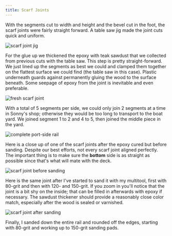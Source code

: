 ```yaml
---
title: Scarf Joints
---
```


With the segments cut to width and height and the bevel cut in the foot, the scarf joints were fairly straight forward.
A table saw jig made the joint cuts quick and uniform.

![scarf joint jig](images/scarf-joint-jig-web.jpg "Scarf joint jig")

For the glue up we thickened the epoxy with teak sawdust that we collected from previous cuts with the table saw.
This step is pretty straight-forward. We just lined up the segments as best we could and clamped them together
on the flattest surface we could find (the table saw in this case). Plastic underneath guards against permanently
gluing the wood to the surface beneath. Some seepage of epoxy from the joint is inevitable and even preferable.

![fresh scarf joint](images/scarf-glue-up-web.jpg "Fresh scarf joint")

With a total of 5 segments per side, we could only join 2 segments at a time in Sonny's shop; otherwise they
would be too long to transport to the boat yard. We joined segment 1 to 2 and 4 to 5, then joined the middle
piece in the yard.

![complete port-side rail](images/complete-port-rail.jpg "Complete port-side rail of 5 segments")

Here is a close up of one of the scarf joints after the epoxy cured but before sanding. Despite our best
efforts, not every scarf joint aligned perfectly. The important thing is to make sure the
**bottom** side is as straight as possible since that's what will mate with the deck.

![scarf joint before sanding](images/scarf-joint-rough-web.jpg "Scarf joint before sanding")

Here is the same joint after I've started to sand it with my multitool, first with 80-grit and then with 120- and 150-grit.
If you zoom in you'll notice that the joint is a bit shy on the inside; that can be
filled in afterwards with epoxy if necessary. The sawdust thickener should provide a reasonably close color match, especially
after the wood is sealed or varnished.

![scarf joint after sanding](images/scarf-joint-sanded-web.jpg "Scarf joint after sanding")

Finally, I sanded down the entire rail and rounded off the edges, starting with 80-grit and working up to 150-grit sanding pads.







